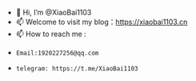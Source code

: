 - 👋 Hi, I’m @XiaoBai1103
- 📫 Welcome to visit my blog：https://xiaobai1103.cn
- 📫 How to reach me : 
-     Email:1920227256@qq.com 
-     telegram: https://t.me/XiaoBai1103

<!---
XiaoBai1103/XiaoBai1103 is a ✨ special ✨ repository because its `README.md` (this file) appears on your GitHub profile.
You can click the Preview link to take a look at your changes.
--->
